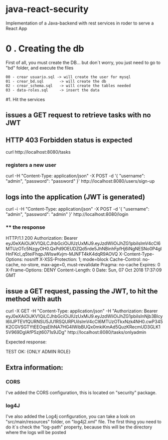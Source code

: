 # java-react-security
Implementation of a Java-backend with rest services in roder to serve a React App

# 0 . Creating the db
First of all, you must create the DB... but don´t worry, you just need to go to "bd" folder, and execute the files

    00 - crear usuario.sql -> will create the user for mysql
    01 - crear_bd.sql       -> will create the db
    02 - crear_schema.sql   -> will create the tables needed
    03 - data-roles.sql     -> insert the data

#1. Hit the services

## issues a GET request to retrieve tasks with no JWT
## HTTP 403 Forbidden status is expected
curl http://localhost:8080/tasks

### registers a new user
curl -H "Content-Type: application/json" -X POST -d '{
    "username": "admin",
    "password": "password"
}' http://localhost:8080/users/sign-up

## logs into the application (JWT is generated)
curl -i -H "Content-Type: application/json" -X POST -d '{
    "username": "admin",
    "password": "admin"
}' http://localhost:8080/login

### ** the response
HTTP/1.1 200 
Authorization: Bearer eyJ0eXAiOiJKV1QiLCJhbGciOiJIUzUxMiJ9.eyJzdWIiOiJhZG1pbiIsImV4cCI6MTUzOTc5NzgyOH0.QxPd9OEUDZQd5rde5JhNBinhFpfHj6iNgNESNo0P4glHnFKcl_q5teiFhqpJWlswKvjm-MJNFT4kK4dqR9AOVQ
X-Content-Type-Options: nosniff
X-XSS-Protection: 1; mode=block
Cache-Control: no-cache, no-store, max-age=0, must-revalidate
Pragma: no-cache
Expires: 0
X-Frame-Options: DENY
Content-Length: 0
Date: Sun, 07 Oct 2018 17:37:09 GMT


## issue a GET request, passing the JWT, to hit the method with auth

curl -X GET -H "Content-Type: application/json"  -H "Authorization: Bearer eyJ0eXAiOiJKV1QiLCJhbGciOiJIUzUxMiJ9.eyJzdWIiOiJhZG1pbiIsInNjb3BlcyI6IlJPTEVfQURNSU5JU1RSQURPUiIsImV4cCI6MTUzOTkxNzk4NH0.cwP345K2CGVSGTYtEEOqsEIhNA7HG4IWibBUQx0mkiKmAd5QuzKRecmUD3GLK15V969DgIAfP5zjt6071s9JDg" http://localhost:8080/tasks/onlyadmin


Expected response:

TEST OK: {ONLY ADMIN ROLE}


## Extra information:

### CORS
I've added the CORS configuration, this is located on "security" package.

### log4J
I've also added the Log4j configuration, you can take a look on "src/main/resources" folder, on "log4j2.xml" file.
The first thing you need to do it´s check the "log-path" property, because this will be the directory where the logs will be posted